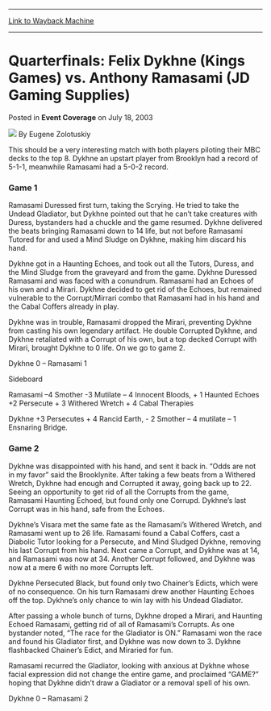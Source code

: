 
---
[Link to Wayback Machine](https://web.archive.org/web/20220116101157/https://magic.wizards.com/en/articles/archive/event-coverage/quarterfinals-felix-dykhne-kings-games-vs-anthony-ramasami-jd-gaming)

[_metadata_:author]:- "Eugene Zolotuskiy"
[_metadata_:description]:- "This should be a very interesting match with both players piloting their MBC decks to the top 8. Dykhne an upstart player from Brooklyn had a record of 5-1-1, meanwhile Ramasami had a 5-0-2 record.Game 1Ramasami Duressed first turn, taking the Scrying. He tried to take the Undead Gladiator, but Dykhne pointed out that he can’t take creatures with Duress, bystanders had a"
[_metadata_:generator]:- "Drupal 7 (http://drupal.org)"
[_metadata_:node]:- "795381"
[_metadata_:publish_date]:- "2003-07-18"
[_metadata_:source]:- "div-main-content"
[_metadata_:title]:- "Quarterfinals: Felix Dykhne (Kings Games) vs. Anthony Ramasami (JD Gaming Supplies)"
[_metadata_:wayback_capture_timestamp]:- "2022-01-16 10:11:57"
[_metadata_:wayback_raw_url]:- "https://web.archive.org/web/20220116101157id_/https://magic.wizards.com/en/articles/archive/event-coverage/quarterfinals-felix-dykhne-kings-games-vs-anthony-ramasami-jd-gaming"
[_metadata_:wayback_url]:- "https://magic.wizards.com/en/articles/archive/event-coverage/quarterfinals-felix-dykhne-kings-games-vs-anthony-ramasami-jd-gaming"
---


Quarterfinals: Felix Dykhne (Kings Games) vs. Anthony Ramasami (JD Gaming Supplies)
===================================================================================



 Posted in **Event Coverage**
 on July 18, 2003 






![](https://media.magic.wizards.com/styles/auth_small/public/generic-avatar-150_691.png)
By Eugene Zolotuskiy











This should be a very interesting match with both players piloting their MBC decks to the top 8. Dykhne an upstart player from Brooklyn had a record of 5-1-1, meanwhile Ramasami had a 5-0-2 record.

### Game 1

Ramasami Duressed first turn, taking the Scrying. He tried to take the Undead Gladiator, but Dykhne pointed out that he can’t take creatures with Duress, bystanders had a chuckle and the game resumed. Dykhne delivered the beats bringing Ramasami down to 14 life, but not before Ramasami Tutored for and used a Mind Sludge on Dykhne, making him discard his hand.

Dykhne got in a Haunting Echoes, and took out all the Tutors, Duress, and the Mind Sludge from the graveyard and from the game. Dykhne Duressed Ramasami and was faced with a conundrum. Ramasami had an Echoes of his own and a Mirari. Dykhne decided to get rid of the Echoes, but remained vulnerable to the Corrupt/Mirrari combo that Ramasami had in his hand and the Cabal Coffers already in play.

Dykhne was in trouble, Ramasami dropped the Mirari, preventing Dykhne from casting his own legendary artifact. He double Corrupted Dykhne, and Dykhne retaliated with a Corrupt of his own, but a top decked Corrupt with Mirari, brought Dykhne to 0 life. On we go to game 2.

Dykhne 0 – Ramasami 1

Sideboard 

Ramasami –4 Smother -3 Mutilate – 4 Innocent Bloods, + 1 Haunted Echoes +2 Persecute + 3 Withered Wretch + 4 Cabal Therapies

Dykhne +3 Persecutes + 4 Rancid Earth, - 2 Smother – 4 mutilate – 1 Ensnaring Bridge.

### Game 2

Dykhne was disappointed with his hand, and sent it back in. “Odds are not in my favor” said the Brooklynite. After taking a few beats from a Withered Wretch, Dykhne had enough and Corrupted it away, going back up to 22. Seeing an opportunity to get rid of all the Corrupts from the game, Ramasami Haunting Echoed, but found only one Corrupd. Dykhne’s last Corrupt was in his hand, safe from the Echoes.

Dykhne’s Visara met the same fate as the Ramasami’s Withered Wretch, and Ramasami went up to 26 life. Ramasami found a Cabal Coffers, cast a Diabolic Tutor looking for a Persecute, and Mind Sludged Dykhne, removing his last Corrupt from his hand. Next came a Corrupt, and Dykhne was at 14, and Ramasami was now at 34. Another Corrupt followed, and Dykhne was now at a mere 6 with no more Corrupts left.

Dykhne Persecuted Black, but found only two Chainer’s Edicts, which were of no consequence. On his turn Ramasami drew another Haunting Echoes off the top. Dykhne’s only chance to win lay with his Undead Gladiator.

After passing a whole bunch of turns, Dykhne droped a Mirari, and Haunting Echoed Ramasami, getting rid of all of Ramasami’s Corrupts. As one bystander noted, “The race for the Gladiator is ON.” Ramasami won the race and found his Gladiator first, and Dykhne was now down to 3. Dykhne flashbacked Chainer’s Edict, and Miraried for fun.

Ramasami recurred the Gladiator, looking with anxious at Dykhne whose facial expression did not change the entire game, and proclaimed “GAME?” hoping that Dykhne didn’t draw a Gladiator or a removal spell of his own.

Dykhne 0 – Ramasami 2







